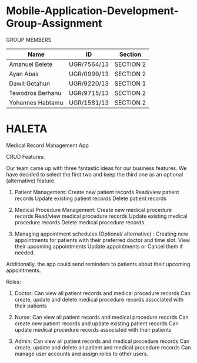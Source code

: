 # Mobile-Application-Development-Group-Assignment

GROUP MEMBERS

| Name | ID | Section |
| ------------- | ------------ | --------- |
| Amanuel Belete | UGR/7564/13 | SECTION 2 |
| Ayan Abas | UGR/0999/13 | SECTION 2 |
| Dawit Getahun | UGR/9220/13 |SECTION 1|
| Tewodros Berhanu | UGR/9715/13 | SECTION 2 |
| Yohannes Habtamu | UGR/1581/13 | SECTION 2|

# HALETA
Medical Record Management App

CRUD Features:

Our team came up with three fantastic ideas for our business features. We have decided to select the first two and keep the third one as an optional (alternative) feature.

1. Patient Management:
Create new patient records
Read/view patient records
Update existing patient records
Delete patient records

2. Medical Procedure Management:
Create new medical procedure records
Read/view medical procedure records
Update existing medical procedure records
Delete medical procedure records

3. Managing appointment schedules (Optional/ alternative) :
Creating new appointments for patients with their preferred doctor and time slot. 
View their upcoming appointments 
Update appointments or 
Cancel them if needed. 

Additionally, the app could send reminders to patients about their upcoming appointments.

Roles:

1. Doctor:
Can view all patient records and medical procedure records
Can create, update and delete medical procedure records associated with their patients

2. Nurse:
Can view all patient records and medical procedure records
Can create new patient records and update existing patient records
Can update medical procedure records associated with their patients

3. Admin:
Can view all patient records and medical procedure records
Can create, update and delete all patient and medical procedure records
Can manage user accounts and assign roles to other users.
